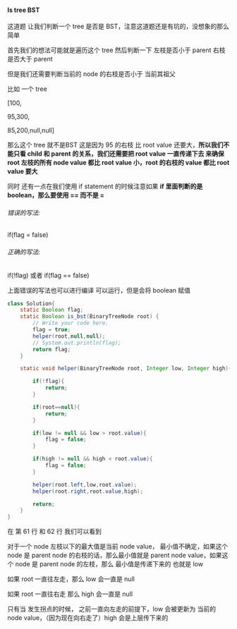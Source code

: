 #### Is tree BST

这道题 让我们判断一个 tree 是否是 BST，注意这道题还是有坑的，没想象的那么简单

首先我们的想法可能就是遍历这个 tree 然后判断一下 左枝是否小于 parent 右枝是否大于 parent

但是我们还需要判断当前的 node 的右枝是否小于 当前其祖父

比如 一个 tree

[100,

95,300,

85,200,null,null]

那么这个 tree 就不是BST 这是因为 95 的右枝 比 root value 还要大，**所以我们不能只看 child 和 parent 的关系，我们还需要把 root value 一直传递下去 来确保root 左枝的所有 node value 都比 root value 小，root 的右枝的 value 都比 root value 要大**

同时 还有一点在我们使用 if statement 的时候注意如果 **if 里面判断的是 boolean，那么要使用 == 而不是 =**

###### 错误的写法:

if(flag = false)

###### 正确的写法:

if(!flag)  或者 if(flag == false)


上面错误的写法也可以进行编译 可以运行，但是会将 boolean 赋值


```java
class Solution{
    static Boolean flag;
    static Boolean is_bst(BinaryTreeNode root) {
        // Write your code here.
        flag = true;
        helper(root,null,null);
        // System.out.println(flag);
        return flag;
    }

    static void helper(BinaryTreeNode root, Integer low, Integer high){

        if(!flag){
            return;
        }

        if(root==null){
            return;
        }

        if(low != null && low > root.value){
            flag = false;
        }

        if(high != null && high < root.value){
            flag = false;
        }

        helper(root.left,low,root.value);
        helper(root.right,root.value,high);

        return;
    }
}
```


在 第 61 行 和 62 行 我们可以看到 

对于一个 node 左枝以下的最大值是当前 node value， 最小值不确定，如果这个 node 是 parent node 的右枝的话，那么最小值就是 parent node value，如果这个 node 是 parent node 的左枝，那么 最小值是传递下来的 也就是 low

如果 root 一直往左走，那么 low 会一直是 null

如果 root 一直往右走 那么 high 会一直是 null

只有当 发生拐点的时候， 之前一直向左走的前提下，low 会被更新为 当前的 node value，（因为现在向右走了）high 会是上层传下来的



